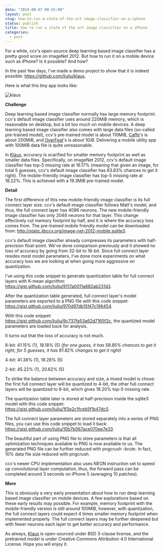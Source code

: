 ```yaml
---
date: "2014-08-07 00:55:00"
layout: post
slug: how-to-run-a-state-of-the-art-image-classifier-on-a-iphone
status: publish
title: how to run a state of the art image classifier on a iPhone
categories:
  - post
---
```


For a while, ccv's open-source deep learning based image classifier has a pretty good score on imageNet 2012. But how to run it on a mobile device such as iPhone? Is it possible? And how?

In the past few days, I've made a demo project to show that it is indeed possible: <https://github.com/liuliu/klaus>.

Here is what this tiny app looks like:

![klaus](/photo/2014-08-07-iphone.png)

**Challenge**

Deep learning based image classifier normally has large memory footprint. ccv's default image classifier uses around 220MiB memory, which is reasonable on desktop, but a bit too much on mobile devices. A deep learning based image classifier also comes with large data files (so-called pre-trained model), ccv's pre-trained model is about 110MiB, [Caffe](http://caffe.berkeleyvision.org/)'s is about 200MiB, and [OverFeat](http://cilvr.nyu.edu/doku.php?id=software:overfeat:start)'s is about 1GiB. Delivering a mobile utility app with 100MiB data file is quite unreasonable.

In [Klaus](https://github.com/liuliu/klaus), accuracy is scarified for smaller memory footprint as well as smaller data files. Specifically, on imageNet 2012, ccv's default image classifier has top-5 missing rate at 16.17% (meaning that given an image, for total 5 guesses, ccv's default image classifier has 83.83% chances to get it right). The mobile-friendly image classifier has top-5 missing rate at 18.22%. This is achieved with a 19.3MiB pre-trained model.

**Detail**

The first difference of this new mobile-friendly image classifier is its full connect layer size. ccv's default image classifier follows Matt's model, and thus, the full connect layer has 4096 neurons. The new mobile-friendly image classifier has only 2048 neurons for that layer. This change effectively cut memory footprint by half, and it is where the accuracy loss comes from. The pre-trained mobile friendly model can be downloaded from: <http://static.libccv.org/image-net-2012-mobile.sqlite3>.

ccv's default image classifier already compresses its parameters with half-precision float-point. We've done comparison previously and it showed no loss of accuracy by going from 32-bit to 16-bit. Since full connect layer resides most model parameters, I've done more experiments on what accuracy loss we are looking at when going more aggressive on quantization.

I've using this code snippet to generate quantization table for full connect layers with K-mean algorithm: <https://gist.github.com/liuliu/9117a0011a682ab231d3>.

After the quantization table generated, full connect layer's model parameters are exported to a PNG file with this code snippet: <https://gist.github.com/liuliu/970d97db15f47c196454>.

With this code snippet: <https://gist.github.com/liuliu/9c737fa53a62d7165f2c>, the quantized model parameters are loaded back for analysis.

It turns out that the loss of accuracy is not much.

8-bit: 41.15% (1), 18.18% (5) _(for one guess, it has 58.85% chances to get it right, for 5 guesses, it has 81.82% changes to get it right)_

4-bit: 41.38% (1), 18.28% (5)

2-bit: 45.22% (1), 20.62% (5)

To strike the balance between accuracy and size, a mixed model is chose: the first full connect layer will be quantized to 4-bit, the other full connect layers will be quantized to 8-bit, which gives 18.20% top-5 missing rate.

The quantization table later is stored at half-precision inside the sqlite3 model with this code snippet: <https://gist.github.com/liuliu/1f3e2c1fceb5f1b47dc5>.

The full connect layer parameters are stored separately into a series of PNG files, you can use this code snippet to load it back: <https://gist.github.com/liuliu/10b7b067ace070ee7e33>.

The beautiful part of using PNG file to store parameters is that all optimization techniques available to PNG is now available to us. The generated PNG file can be further reduced with pngcrush -brute. In fact, 10% data file size reduced with pngcrush.

ccv's newer CPU implementation also uses NEON instruction set to speed up convolutional layer computation, thus, the forward pass can be completed around 3 seconds on iPhone 5 (averaging 10 patches).

**More**

This is obviously a very early presentation about how to run deep learning based image classifier on mobile devices. A few explorations based on these early results may possible. For example, memory footprint with the mobile-friendly version is still around 100MiB, however, with quantization, the full connect layers could expect 4 times smaller memory footprint when implemented properly. The full connect layers may be further deepened but with fewer neurons each layer to get better accuracy and performance.

As always, [Klaus](https://github.com/liuliu/klaus) is open-sourced under BSD 3-clause license, and the pretrained model is under Creative Commons Attribution 4.0 International License. Hope you will enjoy it.
